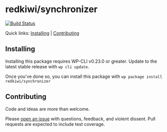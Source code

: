 redkiwi/synchronizer
====================



[![Build Status](https://api.travis-ci.org/Redkiwi-NL/Synchronizer.svg?branch=master)](https://travis-ci.org/Redkiwi-NL/Synchronizer)

Quick links: [Installing](#installing) | [Contributing](#contributing)

## Installing

Installing this package requires WP-CLI v0.23.0 or greater. Update to the latest stable release with `wp cli update`.

Once you've done so, you can install this package with `wp package install redkiwi/synchronizer`

## Contributing

Code and ideas are more than welcome.

Please [open an issue](https://github.com/redkiwi-nl/synchronizer/issues) with questions, feedback, and violent dissent. Pull requests are expected to include test coverage.
